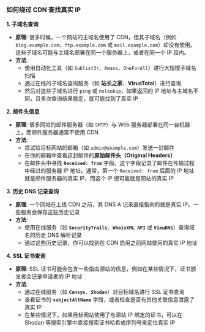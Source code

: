 ### 如何绕过 CDN 查找真实 IP

**1. 子域名查询**

- **原理**: 很多时候，一个网站的主域名使用了 CDN，但其子域名（例如 `blog.example.com`、`ftp.example.com` 或 `mail.example.com`）却没有使用。这些子域名可能与主域名部署在同一个服务器上，或者在同一个 IP 段内。
- **方法**:
  - 使用自动化工具（如 `Sublist3r`、`Amass`、`OneForAll`）进行大规模子域名扫描
  - 通过在线的子域名查询服务（如 **站长之家**、**VirusTotal**）进行查询
  - 然后对这些子域名进行 `ping` 或 `nslookup`，如果返回的 IP 地址与主域名不同，且多次查询结果稳定，就可能找到了真实 IP

**2. 邮件头信息**

- **原理**: 很多网站的邮件服务器（如 `SMTP`）与 Web 服务器部署在同一台机器上，而邮件服务器通常不使用 CDN
- **方法**:
  - 尝试给目标网站的邮箱（如 `admin@example.com`）发送一封邮件
  - 在你的邮箱中查看这封邮件的**原始邮件头（Original Headers）**
  - 在邮件头中寻找 **`Received: from`** 字段。这个字段记录了邮件在传输过程中经过的服务器 IP 地址。通常，第一个 `Received: from` 后面的 IP 地址就是邮件服务器的真实 IP，而这个 IP 很可能就是网站的真实 IP

**3. 历史 DNS 记录查询**

- **原理**: 一个网站在上线 CDN 之前，其 DNS A 记录直接指向的就是真实 IP。一些服务会保存这些历史记录
- **方法**:
  - 使用在线服务（如 **`SecurityTrails`**、**`WhoisXML API`** 或 **`ViewDNS`**）查询域名的历史 DNS 解析记录
  - 通过这些历史记录，你可以找到在 CDN 启用之前网站使用的真实 IP 地址

**4. SSL 证书查询**

- **原理**: SSL 证书可能会包含一些指向源站的信息，例如在某些情况下，证书颁发者会记录申请者的 IP 地址
- **方法**:
  - 通过在线服务（如 **`Censys`**、**`Shodan`**）对目标域名进行 SSL 证书查询
  - 查看证书的 **`subjectAltName`** 字段，或者检查是否有其他关联信息泄露了真实 IP
  - 在某些情况下，如果目标网站使用了与源站 IP 绑定的证书，可以在 Shodan 等搜索引擎中直接搜索证书哈希或序列号来定位真实 IP
